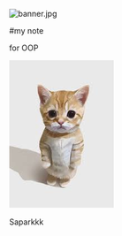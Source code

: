 ![banner.jpg](https;//picsum.photos/)

#my note

for OOP

![download banner](./download.jpg)

Saparkkk

